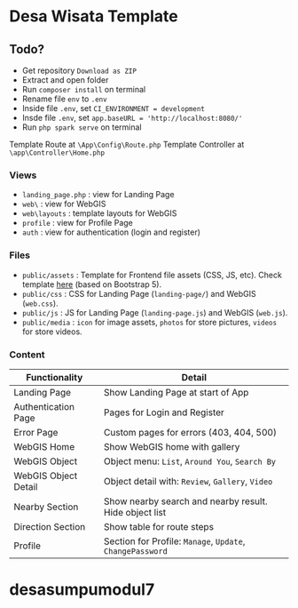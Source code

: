 # Desa Wisata Template

## Todo?

- Get repository `Download as ZIP`
- Extract and open folder
- Run `composer install` on terminal
- Rename file `env` to `.env`
- Inside file `.env`, set `CI_ENVIRONMENT = development`
- Insde file `.env`, set `app.baseURL = 'http://localhost:8080/'`
- Run `php spark serve` on terminal

Template Route at `\App\Config\Route.php`
Template Controller at `\app\Controller\Home.php`

### Views

- `landing_page.php` : view for Landing Page
- `web\` : view for WebGIS
- `web\layouts` : template layouts for WebGIS
- `profile` : view for Profile Page
- `auth` : view for authentication (login and register)

### Files

- `public/assets` : Template for Frontend file assets (CSS, JS, etc). Check template [here](https://zuramai.github.io/mazer/demo/index.html) (based on Bootstrap 5).
- `public/css` : CSS for Landing Page (`landing-page/`) and WebGIS (`web.css`).
- `public/js` : JS for Landing Page (`landing-page.js`) and WebGIS (`web.js`).
- `public/media` : `icon` for image assets, `photos` for store pictures, `videos` for store videos.

### Content

| Functionality        | Detail                                                    |
| -------------------- | --------------------------------------------------------- |
| Landing Page         | Show Landing Page at start of App                         |
| Authentication Page  | Pages for Login and Register                              |
| Error Page           | Custom pages for errors (403, 404, 500)                   |
| WebGIS Home          | Show WebGIS home with gallery                             |
| WebGIS Object        | Object menu: `List`, `Around You`, `Search By`            |
| WebGIS Object Detail | Object detail with: `Review`, `Gallery`, `Video`          |
| Nearby Section       | Show nearby search and nearby result. Hide object list    |
| Direction Section    | Show table for route steps                                |
| Profile              | Section for Profile: `Manage`, `Update`, `ChangePassword` |
# desasumpumodul7
